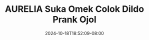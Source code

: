 --- 
title: "AURELIA Suka Omek  Colok Dildo  Prank Ojol"
description: "download bokeh AURELIA Suka Omek  Colok Dildo  Prank Ojol  tele    "
date: 2024-10-18T18:52:09-08:00
file_code: "copk6iaqx0nn"
draft: false
cover: "r1m68tai9kddiiap.jpg"
tags: ["AURELIA", "Suka", "Omek", "Colok", "Dildo", "Prank", "Ojol", "bokep-indo", "bokep-viral", "bokep-ig"]
length: 396
fld_id: "1483185"
foldername: "Aurelia"
categories: ["Aurelia"]
views: 1
---